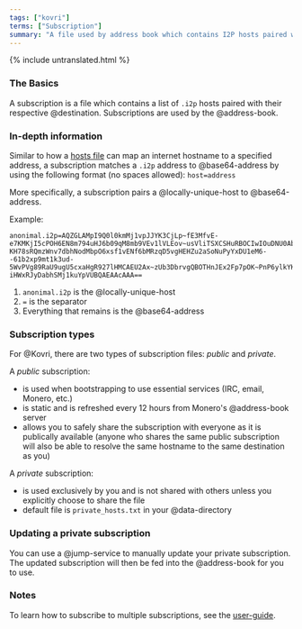 ```yaml
---
tags: ["kovri"]
terms: ["Subscription"]
summary: "A file used by address book which contains I2P hosts paired with I2P destinations"
---
```


{% include untranslated.html %}
### The Basics

A subscription is a file which contains a list of `.i2p` hosts paired with their respective @destination. Subscriptions are used by the @address-book.

### In-depth information

Similar to how a [hosts file](https://en.wikipedia.org/wiki/Hosts_(file)) can map an internet hostname to a specified address, a subscription matches a `.i2p` address to @base64-address by using the following format (no spaces allowed): `host=address`

More specifically, a subscription pairs a @locally-unique-host to @base64-address.

Example:

```
anonimal.i2p=AQZGLAMpI9Q0l0kmMj1vpJJYK3CjLp~fE3MfvE-e7KMKjI5cPOH6EN8m794uHJ6b09qM8mb9VEv1lVLEov~usVliTSXCSHuRBOCIwIOuDNU0AbVa4BpIx~2sU4TxKhoaA3zQ6VzINoduTdR2IJhPvI5xzezp7dR21CEQGGTbenDslXeQ4iLHFA2~bzp1f7etSl9T2W9RID-KH78sRQmzWnv7dbhNodMbpO6xsf1vENf6bMRzqD5vgHEHZu2aSoNuPyYxDU1eM6--61b2xp9mt1k3ud-5WvPVg89RaU9ugU5cxaHgR927lHMCAEU2Ax~zUb3DbrvgQBOTHnJEx2Fp7pOK~PnP6ylkYKQMfLROosLDXinxOoSKP0UYCh2WgIUPwE7WzJH3PiJVF0~WZ1dZ9mg00c~gzLgmkOxe1NpFRNg6XzoARivNVB5NuWqNxr5WKWMLBGQ9YHvHO1OHhUJTowb9X90BhtHnLK2AHwO6fV-iHWxRJyDabhSMj1kuYpVUBQAEAAcAAA==
```

1. `anonimal.i2p` is the @locally-unique-host
2. `=` is the separator
3. Everything that remains is the @base64-address

### Subscription types

For @Kovri, there are two types of subscription files: *public* and *private*.

A *public* subscription:
- is used when bootstrapping to use essential services (IRC, email, Monero, etc.)
- is static and is refreshed every 12 hours from Monero's @address-book server
- allows you to safely share the subscription with everyone as it is publically available (anyone who shares the same public subscription will also be able to resolve the same hostname to the same destination as you)

A *private* subscription:
- is used exclusively by you and is not shared with others unless you explicitly choose to share the file
- default file is `private_hosts.txt` in your @data-directory

### Updating a private subscription

You can use a @jump-service to manually update your private subscription. The updated subscription will then be fed into the @address-book for you to use.

### Notes
To learn how to subscribe to multiple subscriptions, see the [user-guide](https://gitlab.com/kovri-project/kovri-docs/blob/master/i18n/en/user_guide.md).
